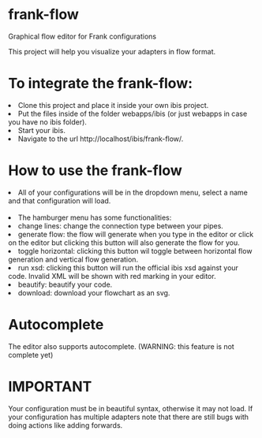 # frank-flow
Graphical flow editor for Frank configurations

This project will help you visualize your adapters in flow format.

# To integrate the frank-flow: 
  <li>
  Clone this project and place it inside your own ibis project.
  </li>
  <li>
  Put the files inside of the folder webapps/ibis (or just webapps in case you have no ibis folder).
  </li>
  <li>
  Start your ibis.
  </li>
  <li>
  Navigate to the url http://localhost/ibis/frank-flow/.
  </li>

# How to use the frank-flow
  
  <li>
  All of your configurations will be in the dropdown menu, select a name and that configuration will load.
  </li>
  <br>
  <li>
  The hamburger menu has some functionalities:
  </li>
  <li>
  change lines: change the connection type between your pipes.
  </li>
  <li>
  generate flow: the flow will generate when you type in the editor or click on the editor but clicking this button will also generate the flow for you.
  </li>
  <li>
  toggle horizontal: clicking this button wil toggle between horizontal flow generation and vertical flow generation.
  </li>
  <li>
  run xsd: clicking this button will run the official ibis xsd against your code. Invalid XML will be shown with red marking in your editor.
  </li>
  <li>
  beautify: beautify your code.
  </li>
  <li>
  download: download your flowchart as an svg.
  </li>
  
  # Autocomplete
  The editor also supports autocomplete. (WARNING: this feature is not complete yet)
  
  # IMPORTANT
  Your configuration must be in beautiful syntax, otherwise it may not load. 
  If your configuration has multiple adapters note that there are still bugs with doing actions like adding forwards.
